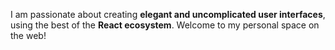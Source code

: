 I am passionate about creating **elegant and uncomplicated user interfaces**, using the best of the **React ecosystem**. Welcome to my personal space on the web!
